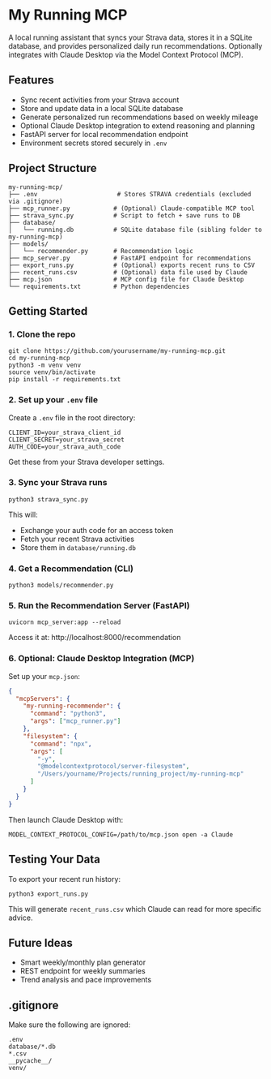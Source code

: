 # My Running MCP

A local running assistant that syncs your Strava data, stores it in a SQLite database, and provides personalized daily run recommendations. Optionally integrates with Claude Desktop via the Model Context Protocol (MCP).

## Features

- Sync recent activities from your Strava account
- Store and update data in a local SQLite database
- Generate personalized run recommendations based on weekly mileage
- Optional Claude Desktop integration to extend reasoning and planning
- FastAPI server for local recommendation endpoint
- Environment secrets stored securely in `.env`

## Project Structure

```
my-running-mcp/
├── .env                      # Stores STRAVA credentials (excluded via .gitignore)
├── mcp_runner.py            # (Optional) Claude-compatible MCP tool
├── strava_sync.py           # Script to fetch + save runs to DB
├── database/
│   └── running.db           # SQLite database file (sibling folder to my-running-mcp)
├── models/
│   └── recommender.py       # Recommendation logic
├── mcp_server.py            # FastAPI endpoint for recommendations
├── export_runs.py           # (Optional) exports recent runs to CSV
├── recent_runs.csv          # (Optional) data file used by Claude
├── mcp.json                 # MCP config file for Claude Desktop
└── requirements.txt         # Python dependencies
```

## Getting Started

### 1. Clone the repo

```
git clone https://github.com/yourusername/my-running-mcp.git
cd my-running-mcp
python3 -m venv venv
source venv/bin/activate
pip install -r requirements.txt
```

### 2. Set up your `.env` file

Create a `.env` file in the root directory:

```
CLIENT_ID=your_strava_client_id
CLIENT_SECRET=your_strava_secret
AUTH_CODE=your_strava_auth_code
```

Get these from your Strava developer settings.

### 3. Sync your Strava runs

```
python3 strava_sync.py
```

This will:

- Exchange your auth code for an access token
- Fetch your recent Strava activities
- Store them in `database/running.db`

### 4. Get a Recommendation (CLI)

```
python3 models/recommender.py
```

### 5. Run the Recommendation Server (FastAPI)

```
uvicorn mcp_server:app --reload
```

Access it at: http://localhost:8000/recommendation

### 6. Optional: Claude Desktop Integration (MCP)

Set up your `mcp.json`:

```json
{
  "mcpServers": {
    "my-running-recommender": {
      "command": "python3",
      "args": ["mcp_runner.py"]
    },
    "filesystem": {
      "command": "npx",
      "args": [
        "-y",
        "@modelcontextprotocol/server-filesystem",
        "/Users/yourname/Projects/running_project/my-running-mcp"
      ]
    }
  }
}
```

Then launch Claude Desktop with:

```
MODEL_CONTEXT_PROTOCOL_CONFIG=/path/to/mcp.json open -a Claude
```

## Testing Your Data

To export your recent run history:

```
python3 export_runs.py
```

This will generate `recent_runs.csv` which Claude can read for more specific advice.

## Future Ideas

- Smart weekly/monthly plan generator
- REST endpoint for weekly summaries
- Trend analysis and pace improvements

## .gitignore

Make sure the following are ignored:

```
.env
database/*.db
*.csv
__pycache__/
venv/
```
